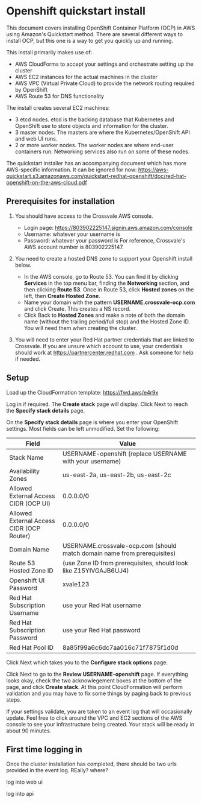# Openshift quickstart install

This document covers installing OpenShift Container
Platform (OCP) in AWS using Amazon's Quickstart
method.  There are several different ways to install
OCP, but this one is a way to get you quickly up
and running.

This install primarily makes use of:
- AWS CloudForms to accept your settings and orchestrate
  setting up the cluster
- AWS EC2 instances for the actual machines in the cluster
- AWS VPC (Virtual Private Cloud) to provide the network routing
  required by OpenShift
- AWS Route 53 for DNS functionality

The install creates several EC2 machines:
- 3 etcd nodes.  etcd is the backing database that Kubernetes and
OpenShift use to store objects and information for the cluster.
- 3 master nodes.  The masters are where the Kubernetes/OpenShift
API and web UI runs.
- 2 or more worker nodes.  The worker nodes are where end-user
containers run.  Networking services also run on some of these
nodes.

The quickstart installer has an accompanying document which has more
AWS-specific information.  It can be ignored for now:
https://aws-quickstart.s3.amazonaws.com/quickstart-redhat-openshift/doc/red-hat-openshift-on-the-aws-cloud.pdf

## Prerequisites for installation

1. You should have access to the Crossvale AWS console.
    - Login page: https://803902225147.signin.aws.amazon.com/console
    - Username: whatever your username is
    - Password: whatever your password is
    For reference, Crossvale's AWS account number is 803902225147.

2. You need to create a hosted DNS zone to support your Openshift
install below.
    - In the AWS console, go to Route 53.  You can find
it by clicking **Services** in the top menu bar, finding the **Networking**
section, and then clicking **Route 53**.  Once in Route 53, click
**Hosted zones** on the left, then **Create Hosted Zone**.
    - Name your domain with the pattern **USERNAME.crossvale-ocp.com** and click
Create.  This creates a NS record.
    - Click Back to **Hosted Zones**
and make a note of both the domain name (without the trailing
period/full stop) and the Hosted Zone ID.  You will need them when
creating the cluster.

3. You will need to enter your Red Hat partner credentials that are
linked to Crossvale.  If you are unsure which account to use, your
credentials should work at https://partnercenter.redhat.com .  Ask
someone for help if needed.

## Setup

Load up the CloudFormation template: https://fwd.aws/e4r9x

Log in if required.  The **Create stack** page will display.  Click
Next to reach the **Specify stack details** page.

On the **Specify stack details** page is where you enter your
OpenShift settings.  Most fields can be left unmodified.  Set the following:

| Field | Value |
| -- | -- |
| Stack Name | USERNAME-openshift (replace USERNAME with your username)|
| Availability Zones | us-east-2a, us-east-2b, us-east-2c |
| Allowed External Access CIDR (OCP UI) | 0.0.0.0/0 |
| Allowed External Access CIDR (OCP Router) | 0.0.0.0/0 |
| Domain Name | USERNAME.crossvale-ocp.com (should match domain name from prerequisites) |
| Route 53 Hosted Zone ID | (use Zone ID from prerequisites, should look like Z15YIVGAJB6UJ4) |
| Openshift UI Password | xvale123 |
| Red Hat Subscription Username | use your Red Hat username |
| Red Hat Subscription Password | use your Red Hat password |
| Red Hat Pool ID | 8a85f99a6c6dc7aa016c71f7875f1d0d |


Click Next which takes you to the **Configure stack options** page.

Click Next to go to the **Review USERNAME-openshift** page.  If everything
looks okay, check the two acknowlegement boxes at the bottom of the
page, and click **Create stack**.  At this point CloudFormation will
perform validation and you may have to fix some things by paging
back to previous steps.

If your settings validate, you are taken to an event log that will
occasionally update.  Feel free to click around the VPC and EC2 sections
of the AWS console to see your infrastructure being created.  Your stack
will be ready in about 90 minutes.


## First time logging in

Once the cluster installation has completed, there should be two urls
provided in the event log.  REally?  where?


log into web ui

log into api



